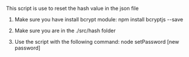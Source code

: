 This script is use to reset the hash value in the json file

1. Make sure you have install bcrypt module:
npm install bcryptjs --save

2. Make sure you are in the ./src/hash folder

3. Use the script with the following command:
node setPassword [new password]
